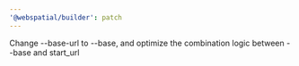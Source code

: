 ```yaml
---
'@webspatial/builder': patch
---
```


Change --base-url to --base, and optimize the combination logic between --base and start_url
